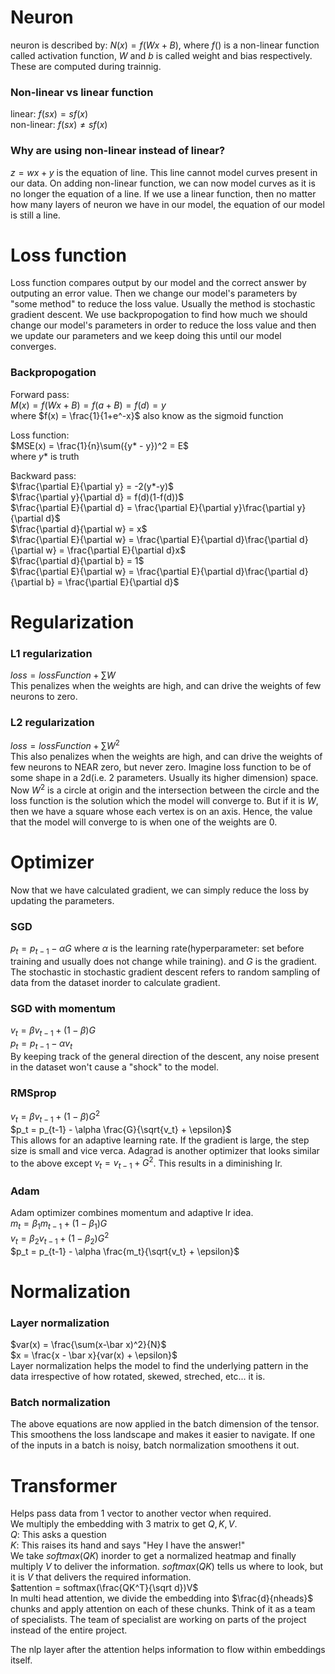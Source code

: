 # Neuron
neuron is described by: $N(x) = f(Wx + B)$, where $f()$ is a non-linear function called activation function, $W$ and $b$ is called weight and bias respectively. These are computed during trainnig.

### Non-linear vs linear function
linear: $f(sx) = sf(x)$<br>
non-linear: $f(sx) \neq sf(x)$

### Why are using non-linear instead of linear?
$z = wx + y$ is the equation of line. This line cannot model curves present in our data. On adding non-linear function, we can now model curves as it is no longer the equation of a line. If we use a linear function, then no matter how many layers of neuron we have in our model, the equation of our model is still a line.

# Loss function
Loss function compares output by our model and the correct answer by outputing an error value. Then we change our model's parameters by "some method" to reduce the loss value. Usually the method is stochastic gradient descent. We use backpropogation to find how much we should change our model's parameters in order to reduce the loss value and then we update our parameters and we keep doing this until our model converges.

### Backpropogation
Forward pass:<br>
$M(x) = f(Wx + B) = f(a + B) = f(d) = y$ <br>
where $f(x) = \frac{1}{1+e^-x}$ also know as the sigmoid function

Loss function:<br>
$MSE(x) = \frac{1}{n}\sum({y* - y})^2 = E$<br>
where $y*$ is truth

Backward pass:<br>
$\frac{\partial E}{\partial y} = -2(y*-y)$<br>
$\frac{\partial y}{\partial d} = f(d)(1-f(d))$<br>
$\frac{\partial E}{\partial d} = \frac{\partial E}{\partial y}\frac{\partial y}{\partial d}$<br>
$\frac{\partial d}{\partial w} = x$<br>
$\frac{\partial E}{\partial w} = \frac{\partial E}{\partial d}\frac{\partial d}{\partial w} = \frac{\partial E}{\partial d}x$<br>
$\frac{\partial d}{\partial b} = 1$<br>
$\frac{\partial E}{\partial w} = \frac{\partial E}{\partial d}\frac{\partial d}{\partial b} = \frac{\partial E}{\partial d}$<br>

# Regularization
### L1 regularization
$loss = lossFunction + \sum W$<br>
This penalizes when the weights are high, and can drive the weights of few neurons to zero.
### L2 regularization
$loss = lossFunction + \sum W^2$<br>
This also penalizes when the weights are high, and can drive the weights of few neurons to NEAR zero, but never zero.
Imagine loss function to be of some shape in a 2d(i.e. 2 parameters. Usually its higher dimension) space. Now $W^2$ is a circle at origin and the intersection between the circle and the loss function is the solution which the model will converge to. But if it is $W$, then we have a square whose each vertex is on an axis. Hence, the value that the model will converge to is when one of the weights are 0.

# Optimizer
Now that we have calculated gradient, we can simply reduce the loss by updating the parameters.
### SGD
$p_t = p_{t-1} - \alpha G$ where $\alpha$ is the learning rate(hyperparameter: set before training and usually does not change while training).
and $G$ is the gradient. The stochastic in stochastic gradient descent refers to random sampling of data from the dataset inorder to calculate gradient.
### SGD with momentum
$v_t = \beta v_{t-1} + (1-\beta)G$<br>
$p_t = p_{t-1} - \alpha v_t$<br>
By keeping track of the general direction of the descent, any noise present in the dataset won't cause a "shock" to the model.
### RMSprop
$v_t = \beta v_{t-1} + (1-\beta)G^2$<br>
$p_t = p_{t-1} - \alpha \frac{G}{\sqrt{v_t} + \epsilon}$<br>
This allows for an adaptive learning rate. If the gradient is large, the step size is small and vice verca.
Adagrad is another optimizer that looks similar to the above except $v_t = v_{t-1} + G^2$. This results in a diminishing lr.
### Adam
Adam optimizer combines momentum and adaptive lr idea. <br>
$m_t = \beta_1 m_{t-1} + (1-\beta_1)G$<br>
$v_t = \beta_2 v_{t-1} + (1-\beta_2)G^2$<br>
$p_t = p_{t-1} - \alpha \frac{m_t}{\sqrt{v_t} + \epsilon}$<br>

# Normalization
### Layer normalization
$var(x) = \frac{\sum(x-\bar x)^2}{N}$<br>
$x = \frac{x - \bar x}{var(x) + \epsilon}$<br>
Layer normalization helps the model to find the underlying pattern in the data irrespective of how rotated, skewed, streched, etc... it is.
### Batch normalization
The above equations are now applied in the batch dimension of the tensor. This smoothens the loss landscape and makes it easier to navigate. If one of the inputs in a batch is noisy, batch normalization smoothens it out.

# Transformer
Helps pass data from 1 vector to another vector when required.<br>
We multiply the embedding with 3 matrix to get $Q,K,V$.<br>
$Q$: This asks a question<br>
$K$: This raises its hand and says "Hey I have the answer!"<br>
We take $softmax(QK)$ inorder to get a normalized heatmap and finally multiply $V$ to deliver the information. $softmax(QK)$ tells us where to look, but it is $V$ that delivers the required information.<br>
$attention = softmax(\frac{QK^T}{\sqrt d})V$<br>
In multi head attention, we divide the embedding into $\frac{d}{nheads}$ chunks and apply attention on each of these chunks. Think of it as a team of specialists. The team of specialist are working on parts of the project instead of the entire project.

The nlp layer after the attention helps information to flow within embeddings itself.